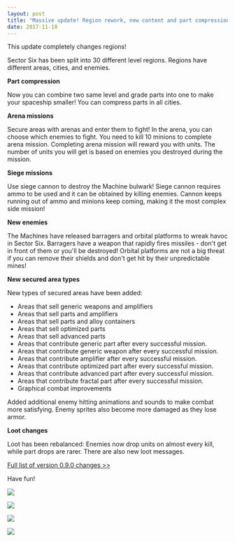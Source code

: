 ```yaml
---
layout: post
title: "Massive update! Region rework, new content and part compression"
date: 2017-11-18
---
```


This update completely changes regions!

Sector Six has been split into 30 different level regions.
Regions have different areas, cities, and enemies.

**Part compression**

Now you can combine two same level and grade parts into one to make your spaceship smaller!
You can compress parts in all cities.

**Arena missions**

Secure areas with arenas and enter them to fight!
In the arena, you can choose which enemies to fight.
You need to kill 10 minions to complete arena mission.
Completing arena mission will reward you with units.
The number of units you will get is based on enemies you destroyed during the mission.

**Siege missions**

Use siege cannon to destroy the Machine bulwark!
Siege cannon requires ammo to be used and it can be obtained by killing enemies.
Cannon keeps running out of ammo and minions keep coming, making it the most complex side mission!

**New enemies**

The Machines have released barragers and orbital platforms to wreak havoc in Sector Six.
Barragers have a weapon that rapidly fires missiles - don't get in front of them or you'll be destroyed!
Orbital platforms are not a big threat if you can remove their shields and don't get hit by their unpredictable mines!

**New secured area types**

New types of secured areas have been added:

* Areas that sell generic weapons and amplifiers
* Areas that sell parts and amplifiers
* Areas that sell parts and alloy containers
* Areas that sell optimized parts
* Areas that sell advanced parts
* Areas that contribute generic part after every successful mission.
* Areas that contribute generic weapon after every successful mission.
* Areas that contribute amplifier after every successful mission.
* Areas that contribute optimized part after every successful mission.
* Areas that contribute advanced part after every successful mission.
* Areas that contribute fractal part after every successful mission.
* Graphical combat improvements

Added additional enemy hitting animations and sounds to make combat more satisfying.
Enemy sprites also become more damaged as they lose armor.

**Loot changes**

Loot has been rebalanced: Enemies now drop units on almost every kill, while part drops are rarer.
There are also new loot messages.

[Full list of version 0.9.0 changes >>](http://steamcommunity.com/app/465020/discussions/0/2425614539580788418)

Have fun!

![](https://github.com/Zuurix/Zuurix.github.io/blob/master/images/0.9.0%20update/The%20Core%202017.10.23.png?raw=true)

![](https://github.com/Zuurix/Zuurix.github.io/blob/master/images/0.9.0%20update/Barrager%202017.11.16.png?raw=true)

![](https://github.com/Zuurix/Zuurix.github.io/blob/master/images/0.9.0%20update/Orbital%20platform%202017.11.16.png?raw=true)

![](https://github.com/Zuurix/Zuurix.github.io/blob/master/images/0.9.0%20update/Picking%20up%20a%20part%202017.11.16.png?raw=true)
